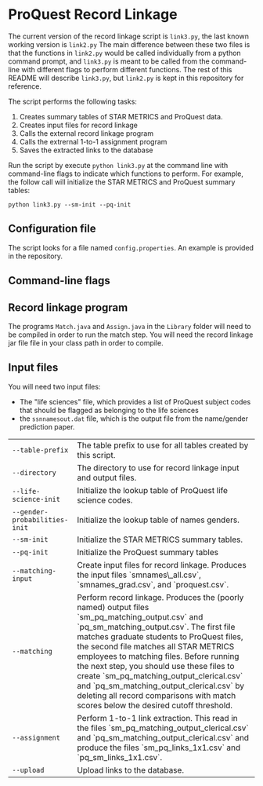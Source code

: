 # ProQuest Record Linkage

The current version of the record linkage script is `link3.py`, the last known working version is `link2.py` The main difference between these two files is that the functions in `link2.py` would be called individually from a python command prompt, and `link3.py` is meant to be called from the command-line with different flags to perform different functions. The rest of this README will describe `link3.py`, but `link2.py` is kept in this repository for reference.

The script performs the following tasks:

1. Creates summary tables of STAR METRICS and ProQuest data.
2. Creates input files for record linkage
3. Calls the external record linkage program
4. Calls the extrernal 1-to-1 assignment program
5. Saves the extracted links to the database

Run the script by execute `python link3.py` at the command line with command-line flags to indicate which functions to perform. For example, the follow call will initialize the STAR METRICS and ProQuest summary tables:

    python link3.py --sm-init --pq-init

## Configuration file

The script looks for a file named `config.properties`. An example is provided in the repository.

## Command-line flags

<table>

<tr>
<td><code>--table-prefix</code></td>
<td>The table prefix to use for all tables created by this script.</td>
</tr>

<tr>
<td><code>--directory</code></td>
<td>The directory to use for record linkage input and output files.</td>
</tr>

<tr>
<td><code>--life-science-init</code></td>
<td>Initialize the lookup table of ProQuest life science codes.</td>
</tr>

<tr>
<td><code>--gender-probabilities-init</code></td>
<td>Initialize the lookup table of names genders.</td>
</tr>

<tr>
<td><code>--sm-init</code></td>
<td>Initialize the STAR METRICS summary tables.</td>
</tr>

<tr>
<td><code>--pq-init</code></td>
<td>Initialize the ProQuest summary tables</td>
</tr>

<tr>
<td><code>--matching-input</code></td>
<td>Create input files for record linkage. Produces the input files `smnames\_all.csv`, `smnames_grad.csv`, and `proquest.csv`.</td>
</tr>

<tr>
<td><code>--matching</code></td>
<td>Perform record linkage. Produces the (poorly named) output files `sm_pq_matching_output.csv` and `pq_sm_matching_output.csv`. The first file matches graduate students to ProQuest files, the second file matches all STAR METRICS employees to matching files. Before running the next step, you should use these files to create `sm_pq_matching_output_clerical.csv` and `pq_sm_matching_output_clerical.csv` by deleting all record comparisons with match scores below the desired cutoff threshold.</td>
</tr>

<tr>
<td><code>--assignment</code></td>
<td>Perform 1-to-1 link extraction. This read in the files `sm_pq_matching_output_clerical.csv` and `pq_sm_matching_output_clerical.csv` and produce the files `sm_pq_links_1x1.csv` and `pq_sm_links_1x1.csv`.</td>
</tr>

<tr>
<td><code>--upload</code></td>
<td>Upload links to the database.</td>
</tr>

## Record linkage program

The programs `Match.java` and `Assign.java` in the `Library` folder will need to be compiled in order to run the match step. You will need the record linkage jar file file in your class path in order to compile.

## Input files

You will need two input files:

* The "life sciences" file, which provides a list of ProQuest subject codes that should be flagged as belonging to the life sciences
* the `ssnnamesout.dat` file, which is the output file from the name/gender prediction paper.

</table>
